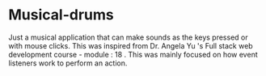 # Musical-drums
Just a musical application that can make sounds as the keys pressed or with mouse clicks. This was inspired from Dr. Angela Yu 's Full stack web development course - module : 18 . This was mainly focused on how event listeners work to perform an action.
